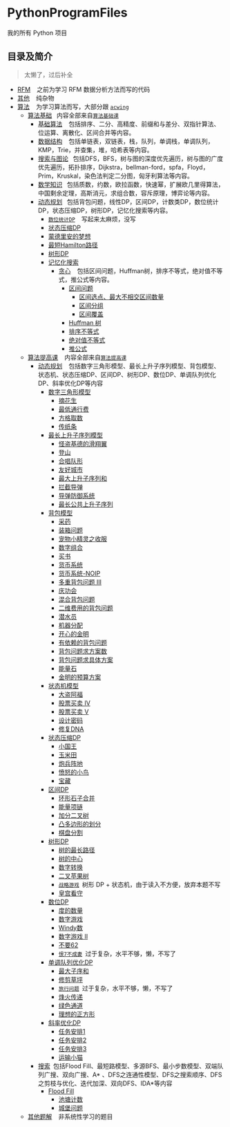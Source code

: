 # PythonProgramFiles

我的所有 Python 项目

## 目录及简介

> 太懒了，过后补全

- [RFM](RFM) &#x2002; 之前为学习 RFM 数据分析方法而写的代码
- [其他](其他)  &#x2002; 纯杂物
- [算法](算法) &#x2002; 为学习算法而写，大部分跟 [`acwing`](https://www.acwing.com/)
    - [算法基础](算法/Basic) &#x2002;内容全部来自[`算法基础课`](https://www.acwing.com/activity/content/11/)
        - [基础算法](算法/Basic/BasicAlgorithms) &#x2002; 包括排序、二分、高精度、前缀和与差分、双指针算法、位运算、离散化、区间合并等内容。
        - [数据结构](算法/Basic/DataStructure) &#x2002; 包括单链表，双链表，栈，队列，单调栈，单调队列，KMP，Trie，并查集，堆，哈希表等内容。
      - [搜索与图论](算法/Basic/SearchAndGraphTheory)
        &#x2002;包括DFS，BFS，树与图的深度优先遍历，树与图的广度优先遍历，拓扑排序，Dijkstra，bellman-ford，spfa，Floyd，Prim，Kruskal，染色法判定二分图，匈牙利算法等内容。
      - [数学知识](算法/Basic/MathematicalKnowledge) &#x2002;包括质数，约数，欧拉函数，快速幂，扩展欧几里得算法，中国剩余定理，高斯消元，求组合数，容斥原理，博弈论等内容。
      - [动态规划](算法/Basic/DynamicProgramming) &#x2002;包括背包问题，线性DP，区间DP，计数类DP，数位统计DP，状态压缩DP，树形DP，记忆化搜索等内容。
          - [`数位统计DP`](https://www.acwing.com/activity/content/problem/content/1009/) &#x2002; 写起来太麻烦，没写
          - [状态压缩DP](算法/Basic/DynamicProgramming/StateCompressedDP)
          - [蒙德里安的梦想](算法/Basic/DynamicProgramming/StateCompressedDP/MondrianDream.py)
          - [最短Hamilton路径](算法/Basic/DynamicProgramming/StateCompressedDP/ShortestHamiltonPath.py)
          - [树形DP](算法/Basic/DynamicProgramming/TreeDP.py)
          - [记忆化搜索](算法/Basic/DynamicProgramming/MemorySearch.py)
              - [贪心](算法/Basic/Greed) &#x2002; 包括区间问题，Huffman树，排序不等式，绝对值不等式，推公式等内容。
                  - [区间问题](算法/Basic/Greed/IntervalProblem)
                      - [区间选点、最大不相交区间数量](算法/Basic/Greed/IntervalProblem/IntervalSelection.py)
                      - [区间分组](算法/Basic/Greed/IntervalProblem/IntervalGrouping.py)
                      - [区间覆盖](算法/Basic/Greed/IntervalProblem/IntervalCoverage.py)
                  - [Huffman 树](算法/Basic/Greed/HuffmanTree.py)
                  - [排序不等式](算法/Basic/Greed/OrderingInequality.py)
                  - [绝对值不等式](算法/Basic/Greed/AbsoluteValueInequality.py)
                  - [推公式](算法/Basic/Greed/PushFormula.py)
    - [算法提高课](算法/Improve) &#x2002; 内容全部来自[`算法提高课`](https://www.acwing.com/activity/content/16/)
        - [动态规划](算法/Improve/DynamicProgramming) &#x2002;
          包括数字三角形模型、最长上升子序列模型、背包模型、状态机、状态压缩DP、区间DP、树形DP、数位DP、单调队列优化DP、斜率优化DP等内容
            - [数字三角形模型](算法/Improve/DynamicProgramming/DigitalTriangleModel)
                - [摘花生](算法/Improve/DynamicProgramming/DigitalTriangleModel/PickingPeanuts.py)
                - [最低通行费](算法/Improve/DynamicProgramming/DigitalTriangleModel/MinimumToll.py)
                - [方格取数](算法/Improve/DynamicProgramming/DigitalTriangleModel/SquareAccess.py)
                - [传纸条](算法/Improve/DynamicProgramming/DigitalTriangleModel/PassNote.py)
            - [最长上升子序列模型](算法/Improve/DynamicProgramming/LongestAscendingSubsequence)
                - [怪盗基德的滑翔翼](算法/Improve/DynamicProgramming/LongestAscendingSubsequence/HangGliding.py)
                - [登山](算法/Improve/DynamicProgramming/LongestAscendingSubsequence/Mountaineering.py)
                - [合唱队形](算法/Improve/DynamicProgramming/LongestAscendingSubsequence/ChorusFormation.py)
                - [友好城市](算法/Improve/DynamicProgramming/LongestAscendingSubsequence/SisterCity.py)
                - [最大上升子序列和](算法/Improve/DynamicProgramming/LongestAscendingSubsequence/ToSum.py)
                - [拦截导弹](算法/Improve/DynamicProgramming/LongestAscendingSubsequence/InterceptorMissile.py)
                - [导弹防御系统](算法/Improve/DynamicProgramming/LongestAscendingSubsequence/Mountaineering.py)
                - [最长公共上升子序列](算法/Improve/DynamicProgramming/LongestAscendingSubsequence/Common.py)
            - [背包模型](算法/Improve/DynamicProgramming/BackpackModel)
                - [采药](算法/Improve/DynamicProgramming/BackpackModel/CollectHerbs.py)
                - [装箱问题](算法/Improve/DynamicProgramming/BackpackModel/PackingProblem.py)
                - [宠物小精灵之收服](算法/Improve/DynamicProgramming/BackpackModel/PokemonConquer.py)
                - [数字组合](算法/Improve/DynamicProgramming/BackpackModel/NumberCombinations.py)
                - [买书](算法/Improve/DynamicProgramming/BackpackModel/BuyBooks.py)
                - [货币系统](算法/Improve/DynamicProgramming/BackpackModel/MonetarySystem.py)
                - [货币系统-NOIP](算法/Improve/DynamicProgramming/BackpackModel/MonetarySystemNOIP.py)
                - [多重背包问题 III](算法/Improve/DynamicProgramming/BackpackModel/MultipleKnapsackIII.py)
                - [庆功会](算法/Improve/DynamicProgramming/BackpackModel/VictoryMeeting.py)
                - [混合背包问题](算法/Improve/DynamicProgramming/BackpackModel/MixedKnapsack.py)
                - [二维费用的背包问题](算法/Improve/DynamicProgramming/BackpackModel/TwoDimensionalCost.py)
                - [潜水员](算法/Improve/DynamicProgramming/BackpackModel/Diver.py)
                - [机器分配](算法/Improve/DynamicProgramming/BackpackModel/MachineDistribution.py)
                - [开心的金明](算法/Improve/DynamicProgramming/BackpackModel/HappyJinMing.py)
                - [有依赖的背包问题](算法/Improve/DynamicProgramming/BackpackModel/Dependent.py)
                - [背包问题求方案数](算法/Improve/DynamicProgramming/BackpackModel/PlanNumber.py)
                - [背包问题求具体方案](算法/Improve/DynamicProgramming/BackpackModel/SpecificPlan.py)
                - [能量石](算法/Improve/DynamicProgramming/BackpackModel/EnergyStone.py)
                - [金明的预算方案](算法/Improve/DynamicProgramming/BackpackModel/BudgetPlan.py)
          - [状态机模型](算法/Improve/DynamicProgramming/StateMachineModel)
              - [大盗阿福](算法/Improve/DynamicProgramming/StateMachineModel/ThiefAlfred.py)
              - [股票买卖 IV](算法/Improve/DynamicProgramming/StateMachineModel/StockTradingIV.py)
              - [股票买卖 V](算法/Improve/DynamicProgramming/StateMachineModel/StockTradingV.py)
              - [设计密码](算法/Improve/DynamicProgramming/StateMachineModel/DesignPassword.py)
              - [修复DNA](算法/Improve/DynamicProgramming/StateMachineModel/RepairDNA.py)
          - [状态压缩DP](算法/Improve/DynamicProgramming/StateCompressionDP)
              - [小国王](算法/Improve/DynamicProgramming/StateCompressionDP/LittleKing.py)
              - [玉米田](算法/Improve/DynamicProgramming/StateCompressionDP/Cornfield.py)
              - [炮兵阵地](算法/Improve/DynamicProgramming/StateCompressionDP/ArtilleryEmplacement.py)
              - [愤怒的小鸟](算法/Improve/DynamicProgramming/StateCompressionDP/AngryBirds.py)
              - [宝藏](算法/Improve/DynamicProgramming/StateCompressionDP/PreciousDeposits.py)
          - [区间DP](算法/Improve/DynamicProgramming/IntervalDP)
              - [环形石子合并](算法/Improve/DynamicProgramming/IntervalDP/RingPebblesMerge.py)
              - [能量项链](算法/Improve/DynamicProgramming/IntervalDP/EnergyNecklace.py)
              - [加分二叉树](算法/Improve/DynamicProgramming/IntervalDP/BonusBinaryTree.py)
              - [凸多边形的划分](算法/Improve/DynamicProgramming/IntervalDP/ConvexPolygonsDivision.py)
              - [棋盘分割](算法/Improve/DynamicProgramming/IntervalDP/CutUpChessboard.py)
          - [树形DP](算法/Improve/DynamicProgramming/TreeDP)
              - [树的最长路径](算法/Improve/DynamicProgramming/TreeDP/TreeLongestPath.py)
              - [树的中心](算法/Improve/DynamicProgramming/TreeDP/TreeCenter.py)
              - [数字转换](算法/Improve/DynamicProgramming/TreeDP/DigitalConversion.py)
              - [二叉苹果树](算法/Improve/DynamicProgramming/TreeDP/BinaryAppleTree.py)
              - [`战略游戏`](https://www.acwing.com/problem/content/325/)&#x2002;树形 DP + 状态机，由于读入不方便，放弃本题不写
              - [皇宫看守](算法/Improve/DynamicProgramming/TreeDP/PalaceGuard.py)
          - [数位DP](算法/Improve/DynamicProgramming/DigitalDP)
              - [度的数量](算法/Improve/DynamicProgramming/DigitalDP/NumberOfDegrees.py)
              - [数字游戏](算法/Improve/DynamicProgramming/DigitalDP/NumbersGame.py)
              - [Windy数](算法/Improve/DynamicProgramming/DigitalDP/WindyNumber.py)
              - [数字游戏 II](算法/Improve/DynamicProgramming/DigitalDP/NumbersGameII.py)
              - [不要62](算法/Improve/DynamicProgramming/DigitalDP/DoNot62.py)
              - [`恨7不成妻`](https://www.acwing.com/problem/content/1088/)&#x2002;过于复杂，水平不够，懒，不写了
          - [单调队列优化DP](算法/Improve/DynamicProgramming/MonotonicQueueOptimizingDP)
              - [最大子序和](算法/Improve/DynamicProgramming/MonotonicQueueOptimizingDP/MaximumSubsequenceSum.py)
              - [修剪草坪](算法/Improve/DynamicProgramming/MonotonicQueueOptimizingDP/MowingLawn.py)
              - [`旅行问题`](https://www.acwing.com/problem/content/1090/)&#x2002;过于复杂，水平不够，懒，不写了
              - [烽火传递](算法/Improve/DynamicProgramming/MonotonicQueueOptimizingDP/BeaconRelay.py)
              - [绿色通道](算法/Improve/DynamicProgramming/MonotonicQueueOptimizingDP/GreenChannel.py)
              - [理想的正方形](算法/Improve/DynamicProgramming/MonotonicQueueOptimizingDP/IdealSquare.py)
          - [斜率优化DP](算法/Improve/DynamicProgramming/SlopeOptimizedDP)
              - [任务安排1](算法/Improve/DynamicProgramming/SlopeOptimizedDP/Task1.py)
              - [任务安排2](算法/Improve/DynamicProgramming/SlopeOptimizedDP/Task2.py)
              - [任务安排3](算法/Improve/DynamicProgramming/SlopeOptimizedDP/Task3.py)
              - [运输小猫](算法/Improve/DynamicProgramming/SlopeOptimizedDP/TransportingKittens.py)
        - [搜索](算法/Improve/Search)&#x2002;包括Flood Fill、最短路模型、多源BFS、最小步数模型、双端队列广搜、双向广搜、A*
          、DFS之连通性模型、DFS之搜索顺序、DFS之剪枝与优化、迭代加深、双向DFS、IDA*等内容
            - [Flood Fill](算法/Improve/Search/FloodFill)
                - [池塘计数](算法/Improve/Search/FloodFill/PondCount.py)
                - [城堡问题](算法/Improve/Search/FloodFill/CastleProblem.py)
    - [其他题解](算法/Other) &#x2002; 非系统性学习的题目